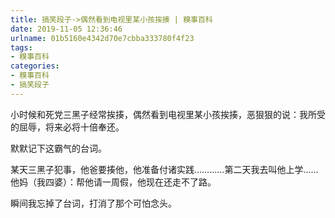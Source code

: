 ```yaml
---
title: 搞笑段子->偶然看到电视里某小孩挨揍 | 糗事百科
date: 2019-11-05 12:36:46
urlname: 01b5160e4342d70e7cbba333780f4f23
tags: 
- 糗事百科
categories:
- 糗事百科
- 搞笑段子
---
```

小时候和死党三黑子经常挨揍，偶然看到电视里某小孩挨揍，恶狠狠的说：我所受的屈辱，将来必将十倍奉还。

默默记下这霸气的台词。

某天三黑子犯事，他爸要揍他，他准备付诸实践…………第二天我去叫他上学……他妈（我四婆）：帮他请一周假，他现在还走不了路。

瞬间我忘掉了台词，打消了那个可怕念头。



